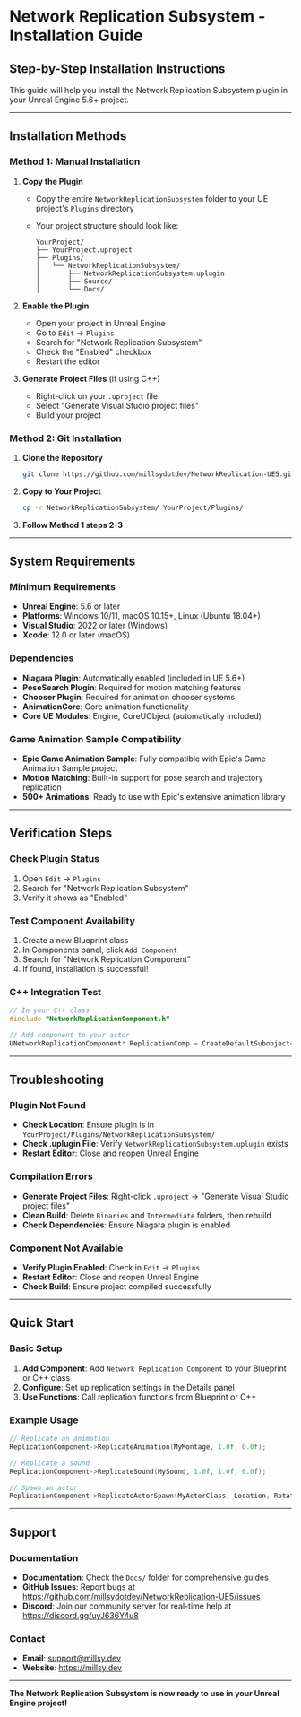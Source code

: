 # Network Replication Subsystem - Installation Guide
## Step-by-Step Installation Instructions

This guide will help you install the Network Replication Subsystem plugin in your Unreal Engine 5.6+ project.

---

## **Installation Methods**

### **Method 1: Manual Installation**

1. **Copy the Plugin**
   - Copy the entire `NetworkReplicationSubsystem` folder to your UE project's `Plugins` directory
   - Your project structure should look like:

     ```text
     YourProject/
     ├── YourProject.uproject
     ├── Plugins/
     │   └── NetworkReplicationSubsystem/
     │       ├── NetworkReplicationSubsystem.uplugin
     │       ├── Source/
     │       └── Docs/
     ```

2. **Enable the Plugin**
   - Open your project in Unreal Engine
   - Go to `Edit` → `Plugins`
   - Search for "Network Replication Subsystem"
   - Check the "Enabled" checkbox
   - Restart the editor

3. **Generate Project Files** (if using C++)
   - Right-click on your `.uproject` file
   - Select "Generate Visual Studio project files"
   - Build your project

### **Method 2: Git Installation**

1. **Clone the Repository**
   ```bash
   git clone https://github.com/millsydotdev/NetworkReplication-UE5.git
   ```

2. **Copy to Your Project**
   ```bash
   cp -r NetworkReplicationSubsystem/ YourProject/Plugins/
   ```

3. **Follow Method 1 steps 2-3**

---

## **System Requirements**

### **Minimum Requirements**
- **Unreal Engine**: 5.6 or later
- **Platforms**: Windows 10/11, macOS 10.15+, Linux (Ubuntu 18.04+)
- **Visual Studio**: 2022 or later (Windows)
- **Xcode**: 12.0 or later (macOS)

### **Dependencies**
- **Niagara Plugin**: Automatically enabled (included in UE 5.6+)
- **PoseSearch Plugin**: Required for motion matching features
- **Chooser Plugin**: Required for animation chooser systems
- **AnimationCore**: Core animation functionality
- **Core UE Modules**: Engine, CoreUObject (automatically included)

### **Game Animation Sample Compatibility**
- **Epic Game Animation Sample**: Fully compatible with Epic's Game Animation Sample project
- **Motion Matching**: Built-in support for pose search and trajectory replication
- **500+ Animations**: Ready to use with Epic's extensive animation library

---

## **Verification Steps**

### **Check Plugin Status**
1. Open `Edit` → `Plugins`
2. Search for "Network Replication Subsystem"
3. Verify it shows as "Enabled"

### **Test Component Availability**
1. Create a new Blueprint class
2. In Components panel, click `Add Component`
3. Search for "Network Replication Component"
4. If found, installation is successful!

### **C++ Integration Test**
```cpp
// In your C++ class
#include "NetworkReplicationComponent.h"

// Add component to your actor
UNetworkReplicationComponent* ReplicationComp = CreateDefaultSubobject<UNetworkReplicationComponent>(TEXT("ReplicationComponent"));
```

---

## **Troubleshooting**

### **Plugin Not Found**
- **Check Location**: Ensure plugin is in `YourProject/Plugins/NetworkReplicationSubsystem/`
- **Check .uplugin File**: Verify `NetworkReplicationSubsystem.uplugin` exists
- **Restart Editor**: Close and reopen Unreal Engine

### **Compilation Errors**
- **Generate Project Files**: Right-click `.uproject` → "Generate Visual Studio project files"
- **Clean Build**: Delete `Binaries` and `Intermediate` folders, then rebuild
- **Check Dependencies**: Ensure Niagara plugin is enabled

### **Component Not Available**
- **Verify Plugin Enabled**: Check in `Edit` → `Plugins`
- **Restart Editor**: Close and reopen Unreal Engine
- **Check Build**: Ensure project compiled successfully

---

## **Quick Start**

### **Basic Setup**
1. **Add Component**: Add `Network Replication Component` to your Blueprint or C++ class
2. **Configure**: Set up replication settings in the Details panel
3. **Use Functions**: Call replication functions from Blueprint or C++

### **Example Usage**
```cpp
// Replicate an animation
ReplicationComponent->ReplicateAnimation(MyMontage, 1.0f, 0.0f);

// Replicate a sound
ReplicationComponent->ReplicateSound(MySound, 1.0f, 1.0f, 0.0f);

// Spawn an actor
ReplicationComponent->ReplicateActorSpawn(MyActorClass, Location, Rotation, false);
```

---

## **Support**

### **Documentation**
- **Documentation**: Check the `Docs/` folder for comprehensive guides
- **GitHub Issues**: Report bugs at https://github.com/millsydotdev/NetworkReplication-UE5/issues
- **Discord**: Join our community server for real-time help at https://discord.gg/uyJ636Y4u8

### **Contact**
- **Email**: support@millsy.dev
- **Website**: https://millsy.dev

---

**The Network Replication Subsystem is now ready to use in your Unreal Engine project!**
